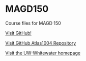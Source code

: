 # MAGD150
Course files for MAGD 150

[Visit GitHub!](www.github.com)

[Visit GitHub Atlas1004 Repository](https://github.com/Atlas1004/MAGD150)

[Visit the UW-Whitewater homepage](https://www.uww.edu)
